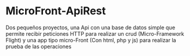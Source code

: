 # MicroFront-ApiRest
Dos pequeños proyectos, una Api con una base de datos simple que permite recibir peticiones HTTP para realizar un crud (Micro-Framework Flight) y una app tipo micro-Front (Con html, php y js) para realizar la prueba de las operaciones
